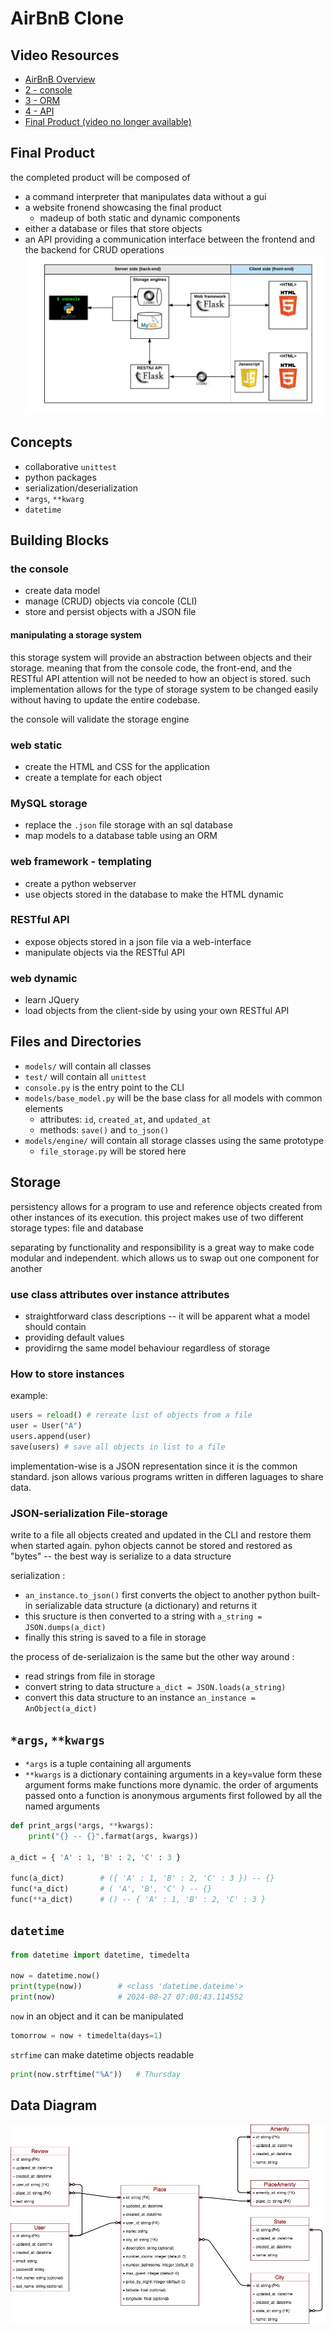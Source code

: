 # AirBnB Clone

## Video Resources
- [AirBnB Overview](https://www.youtube.com/watch?v=QTwmCB_AWqI)
- [2 - console](https://www.youtube.com/watch?v=jeJwRB33YNg)
- [3 - ORM](https://www.youtube.com/watch?v=ZwCD8cNZk9U)
- [4 - API](https://www.youtube.com/watch?v=LrQhULlFJdU)
- [Final Product (video no longer available)]()

## Final Product
the completed product will be composed of
- a command interpreter that manipulates data without a gui
- a website fronend showcasing the final product 
	- madeup of both static and dynamic components
- either a database or files that store objects
- an API providing a communication interface between the frontend and the backend for CRUD operations
![components](../assets/components_diagram.png)

## Concepts
- collaborative `unittest`
- python packages
- serialization/deserialization
- `*args`, `**kwarg`
- `datetime`

## Building Blocks
### the console
- create data model
- manage (CRUD) objects via concole (CLI)
- store and persist objects with a JSON file

#### manipulating a storage system
this storage system will provide an abstraction between objects and their storage.
meaning that from the console code, the front-end, and the RESTful API attention will
not be needed to how an object is stored. such implementation allows for the type of 
storage system to be changed easily without having to update the entire codebase.

the console will validate the storage engine

### web static
- create the HTML and CSS for the application
- create a template for each object

### MySQL storage
- replace the `.json` file storage with an sql database
- map models to a database table using an ORM

### web framework - templating
- create a python webserver
- use objects stored in the database to make the HTML dynamic

### RESTful API
- expose objects stored in a json file via a web-interface
- manipulate objects via the RESTful API

### web dynamic
- learn JQuery
- load objects from the client-side by using your own RESTful API

## Files and Directories
- `models/` will contain all classes
- `test/` will contain all `unittest`
- `console.py` is the entry point to the CLI
- `models/base_model.py` will be the base class for all models with common elements
	- attributes: `id`, `created_at`, and `updated_at`
	- methods: `save()` and `to_json()`
- `models/engine/` will contain all storage classes using the same prototype
	- `file_storage.py` will be stored here

## Storage

persistency allows for a program to use and reference objects created from other instances of its execution. this project makes use of two different storage types:
file and database

separating by functionality and responsibility is a great way to make code modular and independent. which allows us to swap out one component for another

### use class attributes over instance attributes
- straightforward class descriptions -- it will be apparent what a model should contain
- providing default values
- providirng the same model behaviour regardless of storage

### How to store instances
example:
```python
users = reload() # rereate list of objects from a file
user = User("A")
users.append(user)
save(users) # save all objects in list to a file
```
implementation-wise is a JSON representation since it is the common standard.
json allows various programs written in differen laguages to share data.

### JSON-serialization File-storage 
write to a file all objects created and updated in the CLI and restore them when
started again. pyhon objects cannot be stored and restored as "bytes" -- the
best way is serialize to a data structure

serialization : 
- `an_instance.to_json()` first converts the object to another python built-in serializable data structure (a dictionary) and returns it
- this sructure is then converted to a string with `a_string = JSON.dumps(a_dict)`
- finally this string is saved to a file in storage

the process of de-serializaion is the same but the other way around :
- read strings from file in storage
- convert string to data structure `a_dict = JSON.loads(a_string)`
- convert this data structure to an instance `an_instance = AnObject(a_dict)`

## `*args`, `**kwargs`

- `*args` is a tuple containing all arguments
- `**kwargs` is a dictionary containing arguments in a key=value form
these argument forms make functions more dynamic.
the order of arguments passed onto a function is anonymous arguments first followed
by all the named arguments

```python
def print_args(*args, **kwargs):
	print("{} -- {}".farmat(args, kwargs))
	
a_dict = { 'A' : 1, 'B' : 2, 'C' : 3 }

func(a_dict)		# ({ 'A' : 1, 'B' : 2, 'C' : 3 }) -- {}
func(*a_dict)		# ( 'A', 'B', 'C' ) -- {}
func(**a_dict)		# () -- { 'A' : 1, 'B' : 2, 'C' : 3 }
```

## `datetime`

```python
from datetime import datetime, timedelta

now = datetime.now()
print(type(now))		# <class 'datetime.dateime'>
print(now)				# 2024-08-27 07:00:43.114552
```
`now` in an object and it can be manipulated

```python
tomorrow = now + timedelta(days=1)
```
`strfime` can make datetime objects readable
```python
print(now.strftime("%A")) 	# Thursday
```


## Data Diagram
![classes](../assets/class_relations.jpg)
